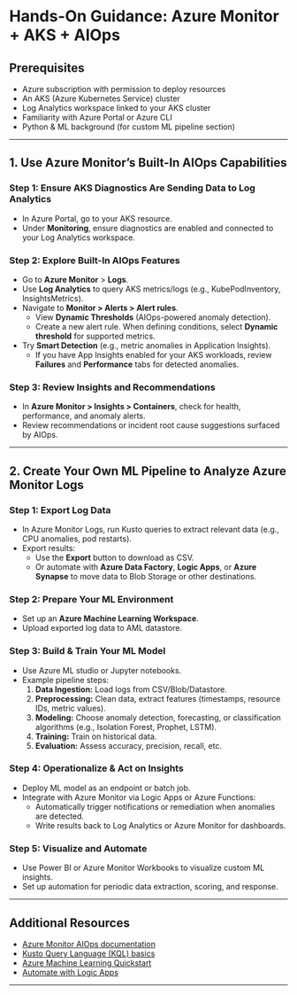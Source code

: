 # Hands-On Guidance: Azure Monitor + AKS + AIOps

## Prerequisites
- Azure subscription with permission to deploy resources
- An AKS (Azure Kubernetes Service) cluster
- Log Analytics workspace linked to your AKS cluster
- Familiarity with Azure Portal or Azure CLI
- Python & ML background (for custom ML pipeline section)

---

## 1. Use Azure Monitor’s Built-In AIOps Capabilities

### Step 1: Ensure AKS Diagnostics Are Sending Data to Log Analytics
- In Azure Portal, go to your AKS resource.
- Under **Monitoring**, ensure diagnostics are enabled and connected to your Log Analytics workspace.

### Step 2: Explore Built-In AIOps Features
- Go to **Azure Monitor** > **Logs**.
- Use **Log Analytics** to query AKS metrics/logs (e.g., KubePodInventory, InsightsMetrics).
- Navigate to **Monitor > Alerts > Alert rules**.
    - View **Dynamic Thresholds** (AIOps-powered anomaly detection).
    - Create a new alert rule. When defining conditions, select **Dynamic threshold** for supported metrics.
- Try **Smart Detection** (e.g., metric anomalies in Application Insights).
    - If you have App Insights enabled for your AKS workloads, review **Failures** and **Performance** tabs for detected anomalies.

### Step 3: Review Insights and Recommendations
- In **Azure Monitor > Insights > Containers**, check for health, performance, and anomaly alerts.
- Review recommendations or incident root cause suggestions surfaced by AIOps.

---

## 2. Create Your Own ML Pipeline to Analyze Azure Monitor Logs

### Step 1: Export Log Data
- In Azure Monitor Logs, run Kusto queries to extract relevant data (e.g., CPU anomalies, pod restarts).
- Export results:
    - Use the **Export** button to download as CSV.
    - Or automate with **Azure Data Factory**, **Logic Apps**, or **Azure Synapse** to move data to Blob Storage or other destinations.

### Step 2: Prepare Your ML Environment
- Set up an **Azure Machine Learning Workspace**.
- Upload exported log data to AML datastore.

### Step 3: Build & Train Your ML Model
- Use Azure ML studio or Jupyter notebooks.
- Example pipeline steps:
    1. **Data Ingestion:** Load logs from CSV/Blob/Datastore.
    2. **Preprocessing:** Clean data, extract features (timestamps, resource IDs, metric values).
    3. **Modeling:** Choose anomaly detection, forecasting, or classification algorithms (e.g., Isolation Forest, Prophet, LSTM).
    4. **Training:** Train on historical data.
    5. **Evaluation:** Assess accuracy, precision, recall, etc.

### Step 4: Operationalize & Act on Insights
- Deploy ML model as an endpoint or batch job.
- Integrate with Azure Monitor via Logic Apps or Azure Functions:
    - Automatically trigger notifications or remediation when anomalies are detected.
    - Write results back to Log Analytics or Azure Monitor for dashboards.

### Step 5: Visualize and Automate
- Use Power BI or Azure Monitor Workbooks to visualize custom ML insights.
- Set up automation for periodic data extraction, scoring, and response.

---

## Additional Resources
- [Azure Monitor AIOps documentation](https://learn.microsoft.com/en-us/azure/azure-monitor/aiops/aiops-machine-learning)
- [Kusto Query Language (KQL) basics](https://learn.microsoft.com/en-us/azure/data-explorer/kusto/query/)
- [Azure Machine Learning Quickstart](https://learn.microsoft.com/en-us/azure/machine-learning/quickstart-create-resources)
- [Automate with Logic Apps](https://learn.microsoft.com/en-us/azure/logic-apps/logic-apps-overview)

---
